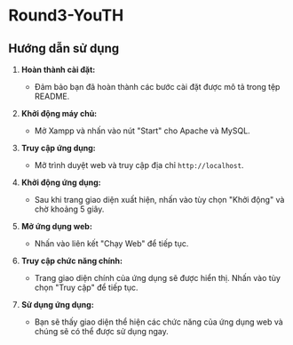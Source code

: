 # Round3-YouTH
## Hướng dẫn sử dụng

1. **Hoàn thành cài đặt:**
   - Đảm bảo bạn đã hoàn thành các bước cài đặt được mô tả trong tệp README.

2. **Khởi động máy chủ:**
   - Mở Xampp và nhấn vào nút "Start" cho Apache và MySQL.

3. **Truy cập ứng dụng:**
   - Mở trình duyệt web và truy cập địa chỉ `http://localhost`.

4. **Khởi động ứng dụng:**
   - Sau khi trang giao diện xuất hiện, nhấn vào tùy chọn "Khởi động" và chờ khoảng 5 giây.

5. **Mở ứng dụng web:**
   - Nhấn vào liên kết "Chạy Web" để tiếp tục.

6. **Truy cập chức năng chính:**
   - Trang giao diện chính của ứng dụng sẽ được hiển thị. Nhấn vào tùy chọn "Truy cập" để tiếp tục.

7. **Sử dụng ứng dụng:**
   - Bạn sẽ thấy giao diện thể hiện các chức năng của ứng dụng web và chúng sẽ có thể được sử dụng ngay.
